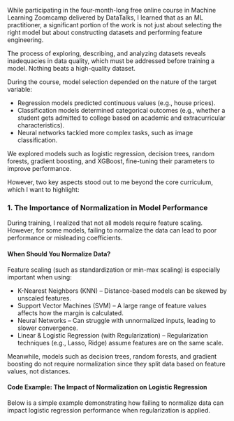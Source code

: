 While participating in the four-month-long free online course in Machine Learning Zoomcamp delivered by DataTalks, I learned that as an ML practitioner, a significant portion of the work is not just about selecting the right model but about constructing datasets and performing feature engineering.

The process of exploring, describing, and analyzing datasets reveals inadequacies in data quality, which must be addressed before training a model. Nothing beats a high-quality dataset.

During the course, model selection depended on the nature of the target variable:
- Regression models predicted continuous values (e.g., house prices).
- Classification models determined categorical outcomes (e.g., whether a student gets admitted to college based on academic and extracurricular characteristics).
- Neural networks tackled more complex tasks, such as image classification.

We explored models such as logistic regression, decision trees, random forests, gradient boosting, and XGBoost, fine-tuning their parameters to improve performance.

However, two key aspects stood out to me beyond the core curriculum, which I want to highlight:

### 1. The Importance of Normalization in Model Performance

During training, I realized that not all models require feature scaling. However, for some models, failing to normalize the data can lead to poor performance or misleading coefficients.

#### When Should You Normalize Data?
Feature scaling (such as standardization or min-max scaling) is especially important when using:
- K-Nearest Neighbors (KNN) – Distance-based models can be skewed by unscaled features.
- Support Vector Machines (SVM) – A large range of feature values affects how the margin is calculated.
- Neural Networks – Can struggle with unnormalized inputs, leading to slower convergence.
- Linear & Logistic Regression (with Regularization) – Regularization techniques (e.g., Lasso, Ridge) assume features are on the same scale.

Meanwhile, models such as decision trees, random forests, and gradient boosting do not require normalization since they split data based on feature values, not distances.

#### Code Example: The Impact of Normalization on Logistic Regression

Below is a simple example demonstrating how failing to normalize data can impact logistic regression performance when regularization is applied.

